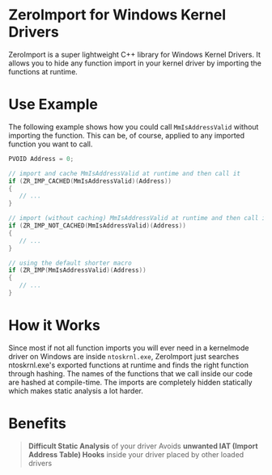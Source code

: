 # ZeroImport for Windows Kernel Drivers
ZeroImport is a super lightweight C++ library for Windows Kernel Drivers. It allows you to hide any function import in your kernel driver by importing the functions at runtime.

# Use Example
The following example shows how you could call `MmIsAddressValid` without importing the function. This can be, of course, applied to any imported function you want to call.
```cpp
PVOID Address = 0;

// import and cache MmIsAddressValid at runtime and then call it
if (ZR_IMP_CACHED(MmIsAddressValid)(Address))
{
   // ...
}

// import (without caching) MmIsAddressValid at runtime and then call it
if (ZR_IMP_NOT_CACHED(MmIsAddressValid)(Address))
{
   // ...
}

// using the default shorter macro
if (ZR_IMP(MmIsAddressValid)(Address))
{
   // ...
}
```

# How it Works
Since most if not all function imports you will ever need in a kernelmode driver on Windows are inside `ntoskrnl.exe`, ZeroImport just searches ntoskrnl.exe's exported functions at runtime and finds the right function through hashing. The names of the functions that we call inside our code are hashed at compile-time. The imports are completely hidden statically which makes static analysis a lot harder.

# Benefits
> **Difficult Static Analysis** of your driver
> Avoids **unwanted IAT (Import Address Table) Hooks** inside your driver placed by other loaded drivers
